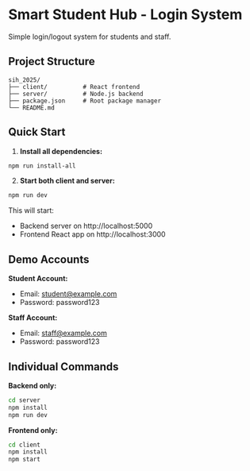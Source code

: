# Smart Student Hub - Login System

Simple login/logout system for students and staff.

## Project Structure

```
sih_2025/
├── client/          # React frontend
├── server/          # Node.js backend
├── package.json     # Root package manager
└── README.md
```

## Quick Start

1. **Install all dependencies:**
```bash
npm run install-all
```

2. **Start both client and server:**
```bash
npm run dev
```

This will start:
- Backend server on http://localhost:5000
- Frontend React app on http://localhost:3000

## Demo Accounts

**Student Account:**
- Email: student@example.com
- Password: password123

**Staff Account:**
- Email: staff@example.com
- Password: password123

## Individual Commands

**Backend only:**
```bash
cd server
npm install
npm run dev
```

**Frontend only:**
```bash
cd client
npm install
npm start
```